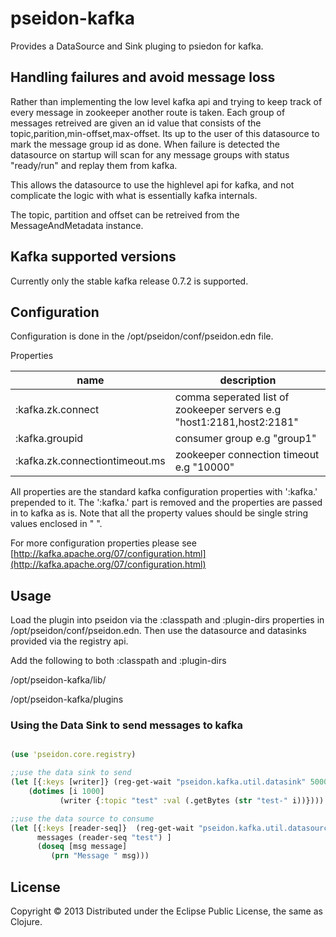 # pseidon-kafka

Provides a DataSource and Sink pluging to psiedon for kafka.

## Handling failures and avoid message loss

Rather than implementing the low level kafka api and trying to keep track of every message in zookeeper another route is taken.
Each group of messages retreived are given an id value that consists of the topic,parition,min-offset,max-offset. 
Its up to the user of this datasource to mark the message group id as done. 
When failure is detected the datasource on startup will scan for any message groups with status "ready/run" and replay them from kafka.

This allows the datasource to use the highlevel api for kafka, and not complicate the logic with what is essentially kafka internals.


The topic, partition and offset can be retreived from the MessageAndMetadata instance.

## Kafka supported versions
 Currently only the stable kafka release 0.7.2 is supported. 
 
## Configuration

Configuration is done in the /opt/pseidon/conf/pseidon.edn file.

Properties

| name | description |
| ---- | ----------- |
| :kafka.zk.connect | comma seperated list of zookeeper servers e.g "host1:2181,host2:2181" |
| :kafka.groupid | consumer group e.g "group1" |
| :kafka.zk.connectiontimeout.ms | zookeeper connection timeout e.g "10000" |


All properties are the standard kafka configuration properties with ':kafka.' prepended to it.
The ':kafka.' part is removed and the properties are passed in to kafka as is.
Note that all the property values should be single string values enclosed in " ".

For more configuration properties please see [http://kafka.apache.org/07/configuration.html](http://kafka.apache.org/07/configuration.html)


## Usage

Load the plugin into pseidon via the :classpath and :plugin-dirs properties in /opt/pseidon/conf/pseidon.edn.
Then use the datasource and datasinks provided via the registry api.

Add the following to both :classpath and :plugin-dirs

/opt/pseidon-kafka/lib/

/opt/pseidon-kafka/plugins

### Using the Data Sink to send messages to kafka

```clojure

(use 'pseidon.core.registry)

;;use the data sink to send
(let [{:keys [writer]} (reg-get-wait "pseidon.kafka.util.datasink" 5000)]
    (dotimes [i 1000]
           (writer {:topic "test" :val (.getBytes (str "test-" i))})))

;;use the data source to consume
(let [{:keys [reader-seq]}  (reg-get-wait "pseidon.kafka.util.datasource" 5000)
      messages (reader-seq "test") ]
      (doseq [msg message]
         (prn "Message " msg)))

```

## License

Copyright © 2013 
Distributed under the Eclipse Public License, the same as Clojure.
